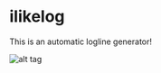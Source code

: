 # ilikelog

This is an automatic logline generator!

![alt tag](https://66.media.tumblr.com/d330f3dfe1408fb980c2a7c1fb6261a0/tumblr_nkksv47iKp1qgcra2o1_500.gif)




